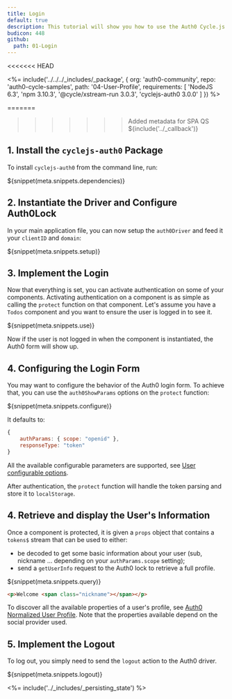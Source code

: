 ```yaml
---
title: Login
default: true
description: This tutorial will show you how to use the Auth0 Cycle.js driver to add authentication and authorization to your web app.
budicon: 448
github:
  path: 01-Login
---
```

<<<<<<< HEAD

<%= include('../../../_includes/_package', {
  org: 'auth0-community',
  repo: 'auth0-cycle-samples',
  path: '04-User-Profile',
  requirements: [
    'NodeJS 6.3',
    'npm 3.10.3',
    '@cycle/xstream-run 3.0.3',
    'cyclejs-auth0 3.0.0'
  ]
}) %>

=======
>>>>>>> Added metadata for SPA QS
${include('../\_callback')}

## 1. Install the `cyclejs-auth0` Package

To install `cyclejs-auth0` from the command line, run:

${snippet(meta.snippets.dependencies)}

## 2. Instantiate the Driver and Configure Auth0Lock

In your main application file, you can now setup the `auth0Driver` and feed it your `clientID` and `domain`:

${snippet(meta.snippets.setup)}

## 3. Implement the Login

Now that everything is set, you can activate authentication on some of your components. Activating authentication on a component is as simple as calling the `protect` function on that component.
Let's assume you have a `Todos` component and you want to ensure the user is logged in to see it.

${snippet(meta.snippets.use)}

Now if the user is not logged in when the component is instantiated, the Auth0 form will show up.

## 4. Configuring the Login Form

You may want to configure the behavior of the Auth0 login form. To achieve that, you can use the `auth0ShowParams` options on the `protect` function:

${snippet(meta.snippets.configure)}

It defaults to:

```js
{
    authParams: { scope: "openid" },
    responseType: "token"
}
```

All the available configurable parameters are supported, see [User configurable options](/libraries/lock/v10/customization).

After authentication, the `protect` function will handle the token parsing and store it to `localStorage`.

## 4. Retrieve and display the User's Information

Once a component is protected, it is given a `props` object that contains a `tokens$` stream that can be used to either:
- be decoded to get some basic information about your user (sub, nickname ... depending on your `authParams.scope` setting);
- send a `getUserInfo` request to the Auth0 lock to retrieve a full profile.

${snippet(meta.snippets.query)}

```html
<p>Welcome <span class="nickname"></span></p>
```

To discover all the available properties of a user's profile, see [Auth0 Normalized User Profile](/user-profile). Note that the properties available depend on the social provider used.

## 5. Implement the Logout

To log out, you simply need to send the `logout` action to the Auth0 driver.

${snippet(meta.snippets.logout)}

<%= include('../_includes/_persisting_state') %>
